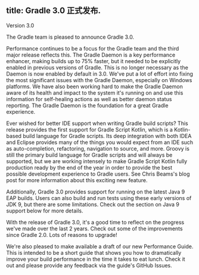 title: Gradle 3.0  正式发布.
---
Version 3.0

The Gradle team is pleased to announce Gradle 3.0. 

Performance continues to be a focus for the Gradle team and the third major release reflects this. The Gradle Daemon is a key performance enhancer, making builds up to 75% faster, but it needed to be explicitly enabled in previous versions of Gradle. This is no longer necessary as the Daemon is now enabled by default in 3.0. We've put a lot of effort into fixing the most significant issues with the Gradle Daemon, especially on Windows platforms. We have also been working hard to make the Gradle Daemon aware of its health and impact to the system it's running on and use this information for self-healing actions as well as better daemon status reporting. The Gradle Daemon is the foundation for a great Gradle experience.

Ever wished for better IDE support when writing Gradle build scripts? This release provides the first support for Gradle Script Kotlin, which is a Kotlin-based build language for Gradle scripts. Its deep integration with both IDEA and Eclipse provides many of the things you would expect from an IDE such as auto-completion, refactoring, navigation to source, and more. Groovy is still the primary build language for Gradle scripts and will always be supported, but we are working intensely to make Gradle Script Kotlin fully production ready by the end of the year in order to provide the best possible development experience to Gradle users. See Chris Beams's blog post for more information about this exciting new feature.

Additionally, Gradle 3.0 provides support for running on the latest Java 9 EAP builds. Users can also build and run tests using these early versions of JDK 9, but there are some limitations. Check out the section on Java 9 support below for more details.

With the release of Gradle 3.0, it's a good time to reflect on the progress we've made over the last 2 years. Check out some of the improvements since Gradle 2.0. Lots of reasons to upgrade!

We're also pleased to make available a draft of our new Performance Guide. This is intended to be a short guide that shows you how to dramatically improve your build performance in the time it takes to eat lunch. Check it out and please provide any feedback via the guide's GitHub Issues.

